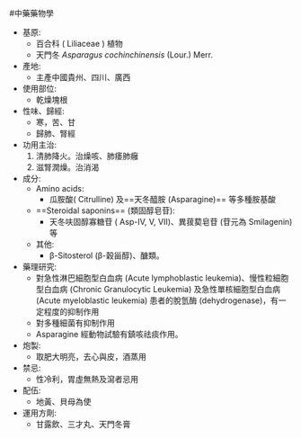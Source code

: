 #中藥藥物學
- 基原:
	- 百合科 ( Liliaceae ) 植物
	- 天門冬 *Asparagus cochinchinensis* (Lour.) Merr. 
- 產地: 
	- 主產中國貴州、四川、廣西 
- 使用部位: 
	- 乾燥塊根 
- 性味、歸經: 
	- 寒，苦、甘
	- 歸肺、腎經
- 功用主治:
	1. 清肺降火。治燥咳、肺痿肺癰 
	2. 滋腎潤燥。治消渴
- 成分:
	- Amino acids:
		- 瓜胺酸( Citrulline) 及==天冬醯胺 (Asparagine)== 等多種胺基酸 
	- ==Steroidal saponins== (類固醇皂苷):
		- 天冬呋固醇寡糖苷 ( Asp-IV, V, VII)、異菝葜皂苷 (苷元為 Smilagenin) 等 
	- 其他:
		- β-Sitosterol (β-穀甾醇)、醣類。
- 藥理研究:
	- 對急性淋巴細胞型白血病 (Acute lymphoblastic leukemia)、慢性粒細胞型白血病 (Chronic Granulocytic Leukemia) 及急性單核細胞型白血病 (Acute myeloblastic leukemia) 患者的脫氫酶 (dehydrogenase)，有一定程度的抑制作用 
	- 對多種細菌有抑制作用
	- Asparagine 經動物試驗有鎮咳祛痰作用。 
- 炮製:
	- 取肥大明亮，去心與皮，酒蒸用 
- 禁忌:
	- 性冷利，胃虛無熱及瀉者忌用 
- 配伍:
	- 地黃、貝母為使 
- 運用方劑: 
	- 甘露飲、三才丸、天門冬膏